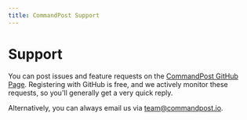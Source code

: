 ```yaml
---
title: CommandPost Support
---
```


# Support

You can post issues and feature requests on the [CommandPost GitHub Page](https://github.com/CommandPost/CommandPost/issues). Registering with GitHub is free, and we actively monitor these requests, so you'll generally get a very quick reply.

Alternatively, you can always email us via [team@commandpost.io](mailto:team@commandpost.io).

